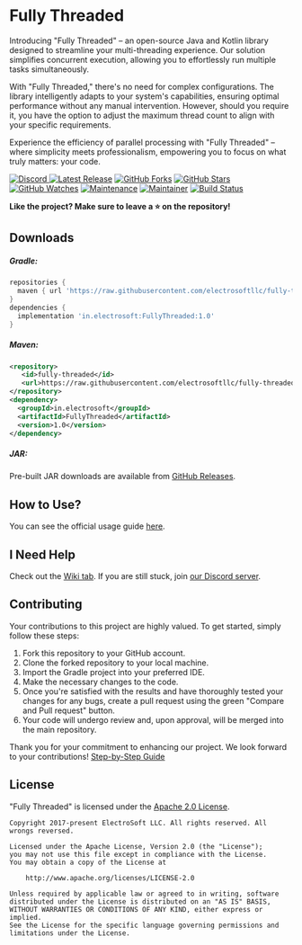 # Fully Threaded

Introducing "Fully Threaded" – an open-source Java and Kotlin library designed to streamline your multi-threading
experience. Our solution simplifies concurrent execution, allowing you to effortlessly run multiple tasks
simultaneously.

With "Fully Threaded," there's no need for complex configurations. The library intelligently adapts to your system's
capabilities, ensuring optimal performance without any manual intervention. However, should you require it, you have the
option to adjust the maximum thread count to align with your specific requirements.

Experience the efficiency of parallel processing with "Fully Threaded" – where simplicity meets professionalism,
empowering you to focus on what truly matters: your code.

[ ![Discord](https://canary.discordapp.com/api/guilds/729950513352933386/widget.png) ](https://discord.gg/jsSGFeR)
[ ![Latest Release](https://img.shields.io/badge/Latest%20Release-1.0-orange)](https://github.com/electrosoftllc/fully-threaded/releases/tag/1.0)
[ ![GitHub Forks](https://img.shields.io/github/forks/electrosoftllc/fully-threaded.svg)](https://github.com/electrosoftllc/fully-threaded/fork)
[ ![GitHub Stars](https://img.shields.io/github/stars/electrosoftllc/fully-threaded.svg)](https://github.com/electrosoftllc/fully-threaded/stargazers)
[ ![GitHub Watches](https://img.shields.io/github/watchers/electrosoftllc/fully-threaded.svg)](https://github.com/electrosoftllc/fully-threaded/watchers)
[ ![Maintenance](https://img.shields.io/badge/Maintained%3F-yes-green.svg)](https://github.com/electrosoftllc/fully-threaded/graphs/commit-activity)
[ ![Maintainer](https://img.shields.io/badge/Maintainer-ElectroSoft_LLC-blue)](https://github.com/electrosoftllc)
[ ![Build Status](https://circleci.com/gh/electrosoftllc/fully-threaded.svg?style=svg "Build Status")](https://github.com/electrosoftllc/fully-threaded)

**Like the project? Make sure to leave a ⭐ on the repository!**

## Downloads

##### Gradle:

```gradle
repositories {
  maven { url 'https://raw.githubusercontent.com/electrosoftllc/fully-threaded/master/repo/' }
}
dependencies {
  implementation 'in.electrosoft:FullyThreaded:1.0'
}
```

##### Maven:

```xml
<repository>
   <id>fully-threaded</id>
   <url>https://raw.githubusercontent.com/electrosoftllc/fully-threaded/master/repo/</url>
</repository>
<dependency>
  <groupId>in.electrosoft</groupId>
  <artifactId>FullyThreaded</artifactId>
  <version>1.0</version>
</dependency>
```

##### JAR:

Pre-built JAR downloads are available from [GitHub Releases](https://github.com/electrosoftllc/fully-threaded/releases).

## How to Use?

You can see the official usage guide [here](https://github.com/electrosoftllc/fully-threaded/wiki/Usage-Examples).

## I Need Help

Check out the [Wiki tab](https://github.com/electrosoftllc/fully-threaded/wiki). If you are still stuck,
join [our Discord server](https://discord.gg/jsSGFeR).

## Contributing

Your contributions to this project are highly valued. To get started, simply follow these steps:

1. Fork this repository to your GitHub account.
2. Clone the forked repository to your local machine.
3. Import the Gradle project into your preferred IDE.
4. Make the necessary changes to the code.
5. Once you're satisfied with the results and have thoroughly tested your changes for any bugs, create a pull request
   using the green "Compare and Pull request" button.
6. Your code will undergo review and, upon approval, will be merged into the main repository.

Thank you for your commitment to enhancing our project. We look forward to your contributions!
[Step-by-Step Guide](https://github.com/electrosoftllc/fully-threaded/wiki/Contribution-Guide)

## License

"Fully Threaded" is licensed under
the [Apache 2.0 License](https://github.com/electrosoftllc/fully-threaded/wiki/License).

```
Copyright 2017-present ElectroSoft LLC. All rights reserved. All wrongs reversed.

Licensed under the Apache License, Version 2.0 (the "License");
you may not use this file except in compliance with the License.
You may obtain a copy of the License at

    http://www.apache.org/licenses/LICENSE-2.0

Unless required by applicable law or agreed to in writing, software
distributed under the License is distributed on an "AS IS" BASIS,
WITHOUT WARRANTIES OR CONDITIONS OF ANY KIND, either express or implied.
See the License for the specific language governing permissions and
limitations under the License.
```
